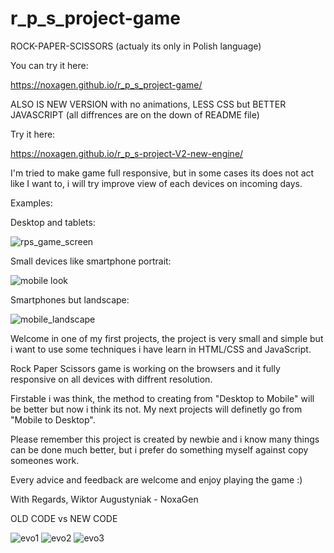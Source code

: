 # r_p_s_project-game

ROCK-PAPER-SCISSORS 
(actualy its only in Polish language)

You can try it here:

 https://noxagen.github.io/r_p_s_project-game/

 ALSO IS NEW VERSION with no animations, LESS CSS but BETTER JAVASCRIPT
 (all diffrences are on the down of README file)

 Try it here:

 https://noxagen.github.io/r_p_s-project-V2-new-engine/

I'm tried to make game full responsive, but in some cases its does not act like I want to, i will try improve view of each devices on incoming days.

Examples: 

Desktop and tablets:

 ![rps_game_screen](https://user-images.githubusercontent.com/87094041/163668620-67316c7d-7394-4a3d-b231-cab8b2034577.jpg)

 Small devices like smartphone portrait:

![mobile look](https://user-images.githubusercontent.com/87094041/163671874-68c3ab11-ec32-4da9-adfa-e5fea9573ba3.jpg)

Smartphones but landscape:

![mobile_landscape](https://user-images.githubusercontent.com/87094041/163671875-07c3eaa2-b634-48b0-b070-1a427d0de076.jpg)

Welcome in one of my first projects, the project is very small and simple but i want to use some techniques i have learn in HTML/CSS and JavaScript.

Rock Paper Scissors game is working on the browsers and it fully responsive on all devices with diffrent resolution.

Firstable i was think, the method to creating from "Desktop to Mobile" will be better but now i think its not. My next projects will definetly
go from "Mobile to Desktop".

Please remember this project is created by newbie and i know many things can be done much better, but i prefer do something myself 
against copy someones work.

Every advice and feedback are welcome and enjoy playing the game :)

With Regards,
Wiktor Augustyniak - NoxaGen

OLD CODE vs NEW CODE

![evo1](https://user-images.githubusercontent.com/87094041/165297750-f72c2a8a-ce7b-4a98-9bc8-7e319e53bada.png)
![evo2](https://user-images.githubusercontent.com/87094041/165297753-4e970838-d48f-43b7-8bb4-63a55e43b4f9.png)
![evo3](https://user-images.githubusercontent.com/87094041/165297755-3faa53b3-8659-45bb-a8d6-f0f4530141f4.png)